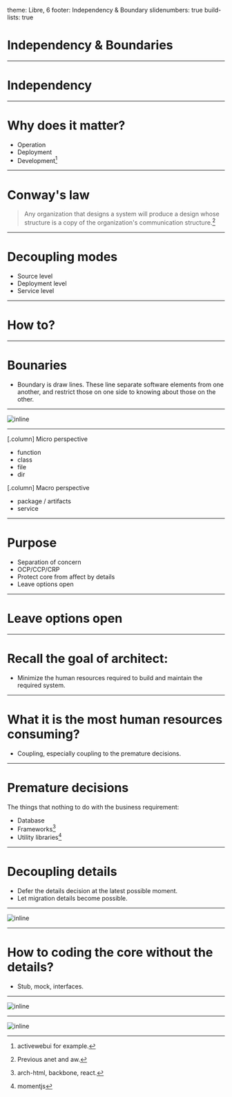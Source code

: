 theme: Libre, 6
footer: Independency & Boundary
slidenumbers: true
build-lists: true

# Independency & Boundaries

---

# Independency

---

# Why does it matter?
* Operation
* Deployment
* Development[^1]

[^1]: activewebui for example.

---

# Conway's law
> Any organization that designs a system will produce a design whose structure is a copy of the organization's communication structure.[^2]

[^2]: Previous anet and aw.

---

# Decoupling modes
* Source level
* Deployment level
* Service level

---

# How to?

---

# Bounaries
* Boundary is draw lines. These line separate software elements from one another, and restrict those on one side to knowing about those on the other.

---

![inline](./boundary-explaination.png)

---

[.column]
Micro perspective

* function
* class
* file
* dir

[.column]
Macro perspective

* package / artifacts
* service

---

# Purpose
* Separation of concern
* OCP/CCP/CRP
* Protect core from affect by details
* Leave options open

---

# Leave options open

---

# Recall the goal of architect:
* Minimize the human resources required to build and maintain the required system.

---

# What it is the most human resources consuming?
* Coupling, especially coupling to the premature decisions.

---

# Premature decisions
The things that nothing to do with the business requirement:

* Database
* Frameworks[^3]
* Utility libraries[^4]

[^3]: arch-html, backbone, react.

[^4]: momentjs

---

# Decoupling details
* Defer the details decision at the latest possible moment.
* Let migration details become possible.

---

![inline](./boundary.png)

---

# How to coding the core without the details?
* Stub, mock, interfaces.

---

![inline](./redux-modal.png)

---

![inline](./redux-boundary.png)
